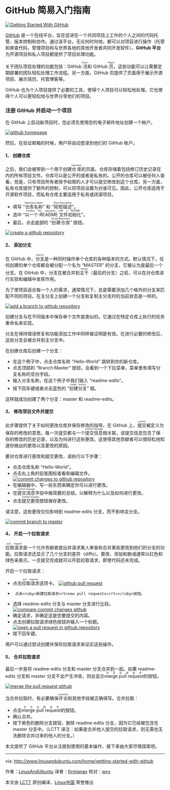 GitHub 简易入门指南
================

[![Getting Started With GitHub](http://www.linuxandubuntu.com/uploads/2/1/1/5/21152474/getting-started-with-github_orig.jpg)][1] 
 
[GitHub][13] 是一个在线平台，旨在促进在一个共同项目上工作的个人之间的代码托管、版本控制和协作。通过该平台，无论何时何地，都可以对项目进行操作（托管和审查代码，管理项目和与世界各地的其他开发者共同开发软件）。**GitHub 平台**为开源项目和私人项目都提供了项目处理功能。

关于团队项目处理的功能包括：GitHub <ruby>流<rt>Flow></rt></ruby>和 GitHub <ruby>页<rt>Pages</rt></ruby>。这些功能可以让需要定期部署的团队轻松处理工作流程。另一方面，GitHub 页提供了页面用于展示开源项目、展示简历、托管博客等。

GitHub 也为个人项目提供了必要的工具，使得个人项目可以轻松地处理。它也使得个人可以更轻松地与世界分享他们的项目。

### 注册 GitHub 并启动一个项目

在 GitHub 上启动新项目时，您必须先使用您的电子邮件地址创建一个帐户。

[![github homepage](http://www.linuxandubuntu.com/uploads/2/1/1/5/21152474/github-homepage_orig.jpg)][2]

然后，在验证邮箱的时候，用户将自动登录到他们的 GitHub 帐户。

#### 1、 创建仓库

之后，我们会被带到一个用于创建<ruby>仓库<rt>repository</rt></ruby>的页面。​仓库存储着包括修订历史记录在内的所有项目文件。仓库可以是公开的或者是私有的。公开的仓库可以被任何人查看，但是，只有项目所有者授予权限的人才可以提交修改到这个仓库。另一方面，私有仓库提供了额外的控制，可以将项目设置为对谁可见。因此，公开仓库适用于开源软件项目，而私有仓库主要适用于私有或闭源项目。

*   填写 “<ruby>仓库名称<rt>Repository Name</rt></ruby>” 和 “<ruby>简短描述<rt>Short Description</rt></ruby>”。
*   选中 “<ruby>以一个 README 文件初始化<rt>Initialize this repository with a README</rt></ruby>”。
*   最后，点击底部的 “<ruby>创建仓库<rt>Create Repository</rt></ruby>” 按钮。

[![create a github repository](http://www.linuxandubuntu.com/uploads/2/1/1/5/21152474/create-a-github-repository_orig.jpg)][3] 

#### 2、 添加分支

在 GitHub 中，<ruby>分支<rt>branch</rt></ruby>是一种同时操作单个仓库的各种版本的方式。默认情况下，任何创建的单个仓库都会被分配一个名为 “MASTER” 的分支，它被认为是最后一个分支。在 GitHub 中，分支在被合并到<ruby>主干<rt>master</rt></ruby>（最后的分支）之前，可以在对仓库进行实验和编辑中发挥作用。

为了使项目适合每一个人的需求，通常情况下，总是需要添加几个格外的分支来匹配不同的项目。在主分支上创建一个分支和复制主分支时的当前状态是一样的。

[![add a branch to github repository](http://www.linuxandubuntu.com/uploads/2/1/1/5/21152474/add-a-branch-to-github-repository_orig.jpg)][4]

创建分支与在不同版本中保存单个文件是类似的。它通过在特定仓库上执行的任务重命名来实现。

分支在保持错误修复和功能添加工作中同样被证明是有效。在进行必要的修改后，这些分支会被合并到主分支中。

在创建仓库后创建一个分支：

*   在这个例子中，点击仓库名称 “Hello-World” 跳转到你的新仓库。
*   点击顶部的 “Branch:Master” 按钮，会看到一个下拉菜单，菜单里有填写分支名称的空白字段。
*   输入分支名称，在这个例子中我们输入 “readme-edits“。
*   按下回车键或者点击蓝色的 “<ruby>创建分支<rt>create branch</rt></ruby>” 框。

这样就成功创建了两个分支：master 和 readme-edits。

#### 3、 修改项目文件并提交

此步骤提供了关于如何更改仓库并保存修改的指导。在 GitHub 上，<ruby>提交<rt>commit</rt></ruby>被定义为保存的修改的意思。每一次提交都与一个<ruby>提交信息<rt>commit message</rt></ruby>相关联，该提交信息包含了保存的修改的历史记录，以及为何进行这些更改。这使得其他贡献者可以很轻松地知道你做出的更改以及更改的原因。

要对仓库进行更改和提交更改，请执行以下步骤：

*   点击仓库名称 “Hello-World”。
*   点击右上角的铅笔图标查看和编辑文件。
	[![commit changes to github repository](http://www.linuxandubuntu.com/uploads/2/1/1/5/21152474/commit-changes-to-github-repository_orig.jpg)][5] 
*   在编辑器中，写一些东西来确定你可以进行更改。
*   在<ruby>提交消息<rt>commit message</rt></ruby>字段中做简要的总结，以解释为什么以及如何进行更改。
*   点击<ruby>提交更改<rt> commit changes</rt></ruby>按钮保存更改。

请注意，这些更改仅仅影响到 readme-edits 分支，而不影响主分支。

[![commit branch to master](http://www.linuxandubuntu.com/uploads/2/1/1/5/21152474/commit-branch-to-master_orig.jpg)][6] 

#### 4、 开启一个拉取请求

<ruby>​拉取请求<rt>pull request</rt></ruby>是一个允许贡献者提出并请求某人审查和合并某些更改到他们的分支的功能。​拉取请求还显示了几个分支的差异（diffs）。更改、添加和删减通常以红色和绿色来表示。一旦提交完成就可以开启​拉取请求，即使代码还未完成。

开启一个​拉取请求：

*   点击​<ruby>​拉取请求<rt>pull requests</rt></ruby>选项卡。
	[![github pull request](http://www.linuxandubuntu.com/uploads/2/1/1/5/21152474/github-pull-request_orig.jpg)][7]
*      点击<ruby>新建拉取请求<rt>new pull requests</rt></ruby>按钮。
*   选择 readme-edits 分支与 master 分支进行比较。
	[![compare commit changes github](http://www.linuxandubuntu.com/uploads/2/1/1/5/21152474/compare-commit-changes-github_orig.jpg)][8]
*   确定请求，并确定这是您要提交的内容。
*   点击创建​拉取请求绿色按钮并输入一个标题。
	[![open a pull request in github repository](http://www.linuxandubuntu.com/uploads/2/1/1/5/21152474/open-a-pull-request-in-github-repository_orig.jpg)][9]
*   按下回车键。

用户可以通过尝试创建并保存拉取请求来证实这些操作。

#### 5、 合并拉取请求

最后一步是将 readme-edits 分支和 master 分支合并到一起。如果 readme-edits 分支和 master 分支不会产生冲突，则会显示<ruby>merge pull request<rt>合并拉取请求</rt></ruby>的按钮。

[![merge the pull request github](http://www.linuxandubuntu.com/uploads/2/1/1/5/21152474/merge-the-pull-request-github_orig.jpg)][10]

当合并拉取时，有必要确保<ruby>评论<rt>comment</rt></ruby>和其他字段被正确填写。合并拉取：

*   点击<ruby>merge pull request<rt>合并拉取请求</rt></ruby>的按钮。
*   确认合并。
*   按下紫色的删除分支按钮，删除 readme-edits 分支，因为它已经被包含在 master 分支中。（LCTT 译注：如果是合并他人提交的拉取请求，则无需也无法删除合并过来的他人的分支。）

本文提供了 GitHub 平台从注册到使用的基本操作，接下来由大家尽情探索吧。

--------------------------------------------------------------------------------

via: http://www.linuxandubuntu.com/home/getting-started-with-github

作者：[LinuxAndUbuntu][a]
译者：[firmianay](https://github.com/firmianay)
校对：[wxy](https://github.com/wxy)

本文由 [LCTT](https://github.com/LCTT/TranslateProject) 原创编译，[Linux中国](https://linux.cn/) 荣誉推出

[a]:http://www.linuxandubuntu.com
[1]:http://www.linuxandubuntu.com/home/getting-started-with-github
[2]:http://www.linuxandubuntu.com/uploads/2/1/1/5/21152474/github-homepage_orig.jpg
[3]:http://www.linuxandubuntu.com/uploads/2/1/1/5/21152474/create-a-github-repository_orig.jpg
[4]:http://www.linuxandubuntu.com/uploads/2/1/1/5/21152474/add-a-branch-to-github-repository_orig.jpg
[5]:http://www.linuxandubuntu.com/uploads/2/1/1/5/21152474/commit-changes-to-github-repository_orig.jpg
[6]:http://www.linuxandubuntu.com/uploads/2/1/1/5/21152474/commit-branch-to-master_orig.jpg
[7]:http://www.linuxandubuntu.com/uploads/2/1/1/5/21152474/github-pull-request_orig.jpg
[8]:http://www.linuxandubuntu.com/uploads/2/1/1/5/21152474/compare-commit-changes-github_orig.jpg
[9]:http://www.linuxandubuntu.com/uploads/2/1/1/5/21152474/open-a-pull-request-in-github-repository_orig.jpg
[10]:http://www.linuxandubuntu.com/uploads/2/1/1/5/21152474/merge-the-pull-request-github_orig.jpg
[11]:http://www.linuxandubuntu.com/home/getting-started-with-github
[12]:http://www.linuxandubuntu.com/home/getting-started-with-github#comments
[13]:https://github.com/

